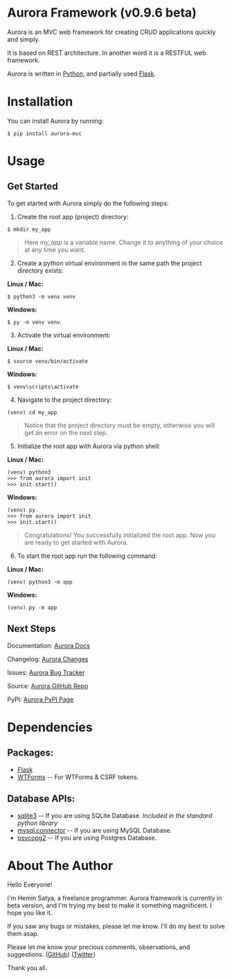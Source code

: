 # Aurora Framework (v0.9.6 beta)

Aurora is an MVC web framework for creating CRUD applications quickly and simply.

It is based on REST architecture. In another word it is a RESTFUL web framework.

Aurora is written in [Python](https://www.python.org/), and partially used [Flask](https://flask.palletsprojects.com/).


# Installation

You can install Aurora by running:

```
$ pip install aurora-mvc
```


# Usage

## Get Started

To get started with Aurora simply do the following steps:

1. Create the root app (project) directory:

```
$ mkdir my_app
```

> Here *my_app* is a variable name. Change it to anything of your choice at any time you want.

2. Create a python virtual environment in the same path the project directory exists:

**Linux / Mac:**

```
$ python3 -m venv venv
```

**Windows:**

```
$ py -m venv venv
```

3. Activate the virtual environment:

**Linux / Mac:**

```
$ source venv/bin/activate
```

**Windows:**

```
$ venv\scripts\activate
```

4. Navigate to the project directory:

```
(venv) cd my_app
```

> Notice that the project directory must be empty, otherwise you will get an error on the next step.

5. Initialize the root app with Aurora via python shell:

**Linux / Mac:**

```
(venv) python3
>>> from aurora import init
>>> init.start()
```

**Windows:**

```
(venv) py
>>> from aurora import init
>>> init.start()
```

> Congratulations! You successfully initialized the root app. Now you are ready to get started with Aurora.

6. To start the root app run the following command:

**Linux / Mac:**

```
(venv) python3 -m app
```

**Windows:**

```
(venv) py -m app
```


## Next Steps

Documentation: [Aurora Docs](https://github.com/heminsatya/aurora/tree/main/docs)

Changelog: [Aurora Changes](https://github.com/heminsatya/aurora/tree/main/changes)

Issues: [Aurora Bug Tracker](https://github.com/heminsatya/aurora/issues)

Source: [Aurora GitHub Repo](https://github.com/heminsatya/aurora)

PyPI: [Aurora PyPI Page](https://pypi.org/project/aurora-mvc/)


# Dependencies

## Packages:
 
- [Flask](https://pypi.org/project/Flask/)
- [WTForms](https://pypi.org/project/WTForms/) -- For WTForms & CSRF tokens.

## Database APIs:
- [sqlite3](https://docs.python.org/3/library/sqlite3.html) -- If you are using SQLite Database. *Included in the standard python library*
- [mysql.connector](https://pypi.org/project/mysql-connector-python/) -- If you are using MySQL Database.
- [psycopg2](https://pypi.org/project/psycopg2/) -- If you are using Postgres Database.


# About The Author

Hello Everyone!

I'm Hemin Satya, a freelance programmer.
Aurora framework is currently in beta version, and I'm trying my best to make it something magnificent. I hope you like it.

If you saw any bugs or mistakes, please let me know. I'll do my best to solve them asap.

Please let me know your precious comments, observations, and suggestions.
([GitHub](https://github.com/heminsatya))
([Twitter](https://twitter.com/heminsatya))

Thank you all.
